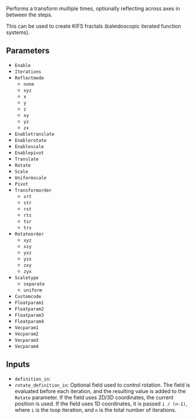 Performs a transform multiple times, optionally reflecting across axes in between the steps.

This can be used to create KIFS fractals (kaleidoscopic iterated function systems).

## Parameters

* `Enable`
* `Iterations`
* `Reflectmode`
  * `none`
  * `xyz`
  * `x`
  * `y`
  * `z`
  * `xy`
  * `yz`
  * `zx`
* `Enabletranslate`
* `Enablerotate`
* `Enablescale`
* `Enablepivot`
* `Translate`
* `Rotate`
* `Scale`
* `Uniformscale`
* `Pivot`
* `Transformorder`
  * `srt`
  * `str`
  * `rst`
  * `rts`
  * `tsr`
  * `trs`
* `Rotateorder`
  * `xyz`
  * `xzy`
  * `yxz`
  * `yzx`
  * `zxy`
  * `zyx`
* `Scaletype`
  * `separate`
  * `uniform`
* `Customcode`
* `Floatparam1`
* `Floatparam2`
* `Floatparam3`
* `Floatparam4`
* `Vecparam1`
* `Vecparam2`
* `Vecparam3`
* `Vecparam4`

## Inputs

* `definition_in`: 
* `rotate_definition_in`: Optional field used to control rotation. The field is evaluated before each iteration, and the resulting value is added to the `Rotate` parameter. If the field uses 2D/3D coordinates, the current position is used. If the field uses 1D coordinates, it is passed `i / (n-1)`, where `i` is the loop iteration, and `n` is the total number of iterations.